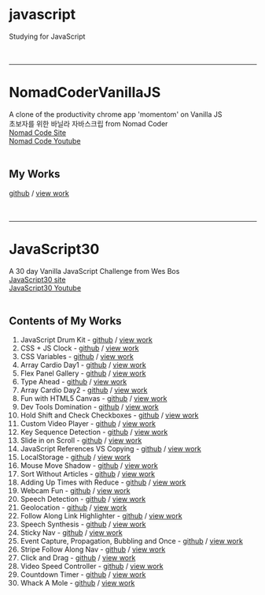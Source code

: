 # javascript
Studying for JavaScript<br/><br/><br/>

---
# NomadCoderVanillaJS
A clone of the productivity chrome app 'momentom' on Vanilla JS<br/>
초보자를 위한 바닐라 자바스크립 from Nomad Coder <br/>
[Nomad Code Site](https://nomadcoders.co/javascript-for-beginners) <br/>
[Nomad Code Youtube](https://www.youtube.com/c/%EB%85%B8%EB%A7%88%EB%93%9C%EC%BD%94%EB%8D%94NomadCoders) <br/><br/>
## My Works
[github](https://github.com/Ahram-Kim/NomadCoderVanillaJS) /
[view work](https://byahram.github.io/javascript/NomadCoderVanilaJS/index.html) <br/><br/><br/>

---
# JavaScript30
A 30 day Vanilla JavaScript Challenge from Wes Bos <br/>
[JavaScript30 site](https://javascript30.com/) <br/>
[JavaScript30 Youtube](https://www.youtube.com/playlist?list=PLu8EoSxDXHP6CGK4YVJhL_VWetA865GOH)<br/><br/>
## Contents of My Works
1. JavaScript Drum Kit - [github](https://github.com/Ahram-Kim/Studying_JS/tree/main/JavaScript30/01_Make_a_JavaScript_Drum_Kit) / [view work](https://byahram.github.io/javascript/JavaScript30/01_Make_a_JavaScript_Drum_Kit/index.html)
2. CSS + JS Clock - [github](https://github.com/Ahram-Kim/Studying_JS/tree/main/JavaScript30/02_JS_and_CSS_Clock) / [view work](https://byahram.github.io/javascript/JavaScript30/02_JS_and_CSS_Clock/index.html)
3. CSS Variables - [github](https://github.com/Ahram-Kim/Studying_JS/tree/main/JavaScript30/03_CSS_Variables) / [view work](https://byahram.github.io/javascript/JavaScript30/03_CSS_Variables/index.html)
4. Array Cardio Day1 - [github](https://github.com/Ahram-Kim/Studying_JS/tree/main/JavaScript30/04_Array_Cardio_Day_1) / [view work](https://byahram.github.io/javascript/JavaScript30/04_Array_Cardio_Day_1/index.html)
5. Flex Panel Gallery - [github](https://github.com/Ahram-Kim/Studying_JS/tree/main/JavaScript30/05_Flex_Panel_Gallery) / [view work](https://byahram.github.io/javascript/JavaScript30/05_Flex_Panel_Gallery/index.html)
6. Type Ahead - [github](https://github.com/Ahram-Kim/Studying_JS/tree/main/JavaScript30/06_Type_Ahead) / [view work](https://byahram.github.io/javascript/JavaScript30/06_Type_Ahead/index.html)
7. Array Cardio Day2 - [github](https://github.com/Ahram-Kim/Studying_JS/tree/main/JavaScript30/07_Array_Cardio_Day_2) / [view work](https://byahram.github.io/javascript/JavaScript30/07_Array_Cardio_Day_2/index.html)
8. Fun with HTML5 Canvas - [github](https://github.com/Ahram-Kim/Studying_JS/tree/main/JavaScript30/08_Fun_with_HTML5_Canvas) / [view work](https://byahram.github.io/javascript/JavaScript30/08_Fun_with_HTML5_Canvas/index.html)
9. Dev Tools Domination - [github](https://github.com/Ahram-Kim/Studying_JS/tree/main/JavaScript30/09_Dev_Tools_Domination) / [view work](https://byahram.github.io/javascript/JavaScript30/09_Dev_Tools_Domination/index.html)
10. Hold Shift and Check Checkboxes - [github](https://github.com/Ahram-Kim/Studying_JS/tree/main/JavaScript30/10_Hold_Shift_and_Check_Checkboxes) / [view work](https://byahram.github.io/javascript/JavaScript30/10_Hold_Shift_and_Check_Checkboxes/index.htmls)
11. Custom Video Player - [github](https://github.com/Ahram-Kim/Studying_JS/tree/main/JavaScript30/11_Custom_Video_Player) / [view work](https://byahram.github.io/javascript/JavaScript30/11_Custom_Video_Player/index.html)
12. Key Sequence Detection - [github](https://github.com/Ahram-Kim/Studying_JS/tree/main/JavaScript30/12_Key_Sequence_Detection) / [view work](https://byahram.github.io/javascript/JavaScript30/12_Key_Sequence_Detection/index.html)
13. Slide in on Scroll - [github](https://github.com/Ahram-Kim/Studying_JS/tree/main/JavaScript30/13_Slide_in_on_Scroll) / [view work](https://byahram.github.io/javascript/JavaScript30/13_Slide_in_on_Scroll/index.html)
14. JavaScript References VS Copying - [github](https://github.com/Ahram-Kim/Studying_JS/tree/main/JavaScript30/14_JavaScript_References_VS_Copying) / [view work](https://byahram.github.io/javascript/JavaScript30/14_JavaScript_References_VS_Copying/index.html)
15. LocalStorage - [github](https://github.com/Ahram-Kim/Studying_JS/tree/main/JavaScript30/15_LocalStorage) / [view work](https://byahram.github.io/javascript/JavaScript30/15_LocalStorage/index.html)
16. Mouse Move Shadow - [github](https://github.com/Ahram-Kim/Studying_JS/tree/main/JavaScript30/16_Mouse_Move_Shadow) / [view work](https://byahram.github.io/javascript/JavaScript30/16_Mouse_Move_Shadow/index.html)
17. Sort Without Articles - [github](https://github.com/Ahram-Kim/Studying_JS/tree/main/JavaScript30/17_Sort_Without_Articles) / [view work](https://byahram.github.io/javascript/JavaScript30/17_Sort_Without_Articles/index.html)
18. Adding Up Times with Reduce - [github](https://github.com/Ahram-Kim/Studying_JS/tree/main/JavaScript30/18_Adding_Up_Times_with_Reduce) / [view work](https://byahram.github.io/javascript/JavaScript30/18_Adding_Up_Times_with_Reduce/index.html)
19. Webcam Fun - [github](https://github.com/Ahram-Kim/Studying_JS/tree/main/JavaScript30/19_Webcam_Fun) / [view work](https://byahram.github.io/javascript/JavaScript30/19_Webcam_Fun/index.html)
20. Speech Detection - [github](https://github.com/Ahram-Kim/Studying_JS/tree/main/JavaScript30/20_Speech_Detection) / [view work](https://byahram.github.io/javascript/JavaScript30/20_Speech_Detection/index.html)
21. Geolocation - [github](https://github.com/Ahram-Kim/Studying_JS/tree/main/JavaScript30/21_Geolocation) / [view work](https://byahram.github.io/javascript/JavaScript30/21_Geolocation/index.html)
22. Follow Along Link Highlighter - [github](https://github.com/Ahram-Kim/Studying_JS/tree/main/JavaScript30/22_Follow_Along_Link_Highlighter) / [view work](https://byahram.github.io/javascript/JavaScript30/22_Follow_Along_Link_Highlighter/index.html)
23. Speech Synthesis - [github](https://github.com/Ahram-Kim/Studying_JS/tree/main/JavaScript30/23_Speech_Synthesis) / [view work](https://byahram.github.io/javascript/JavaScript30/23_Speech_Synthesis/index.html)
24. Sticky Nav - [github](https://github.com/Ahram-Kim/Studying_JS/tree/main/JavaScript30/24_Sticky_Nav) / [view work](https://byahram.github.io/javascript/JavaScript30/24_Sticky_Nav/index.html)
25. Event Capture, Propagation, Bubbling and Once - [github](https://github.com/Ahram-Kim/Studying_JS/tree/main/JavaScript30/25_Event_Capture_Propagation_Bubbling_and_Once) / [view work](https://byahram.github.io/javascript/JavaScript30/25_Event_Capture_Propagation_Bubbling_and_Once/index.html)
26. Stripe Follow Along Nav - [github](https://github.com/Ahram-Kim/Studying_JS/tree/main/JavaScript30/26_Stripe_Follow_Along_Nav) / [view work](https://byahram.github.io/javascript/JavaScript30/26_Stripe_Follow_Along_Nav/index.html)
27. Click and Drag - [github](https://github.com/Ahram-Kim/Studying_JS/tree/main/JavaScript30/27_Click_and_Drag) / [view work](https://byahram.github.io/javascript/JavaScript30/27_Click_and_Drag/index.html)
28. Video Speed Controller - [github](https://github.com/Ahram-Kim/Studying_JS/tree/main/JavaScript30/28_Video_Speed_Controller) / [view work](https://byahram.github.io/javascript/JavaScript30/28_Video_Speed_Controller/index.html)
29. Countdown Timer - [github](https://github.com/Ahram-Kim/Studying_JS/tree/main/JavaScript30/29_Countdown_Timer) / [view work](https://byahram.github.io/javascript/JavaScript30/29_Countdown_Timer/index.html)
30. Whack A Mole - [github](https://github.com/Ahram-Kim/Studying_JS/tree/main/JavaScript30/30_Whack_A_Mole) / [view work](https://byahram.github.io/javascript/JavaScript30/30_Whack_A_Mole/index.html)
